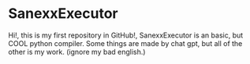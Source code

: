 # SanexxExecutor
Hi!, this is my first repository in GitHub!, SanexxExecutor is an basic, but COOL python compiler.
Some things are made by chat gpt, but all of the other is my work.
(ignore my bad english.)

